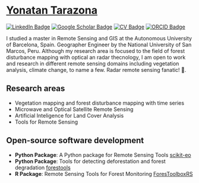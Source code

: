 # [Yonatan Tarazona]()

[![LinkedIn Badge](https://img.shields.io/badge/My-LinkedIn-blue)](https://www.linkedin.com/in/ytarazona09/)
[![Google Scholar Badge](https://img.shields.io/badge/Google-Scholar-red)](https://scholar.google.com/citations?user=xgqqI9cAAAAJ&hl=en)
[![CV Badge](https://img.shields.io/badge/My-Curriculum-green)](https://arcgis.me/cv/)
[![ORCID Badge](https://img.shields.io/badge/ORCID-ID-blue)](https://orcid.org/0000-0002-5208-1004)

I studied a master in Remote Sensing and GIS at the Autonomous University of Barcelona, Spain. Geographer Engineer by the National University of San Marcos, Peru. Although my research area is focused to the field of forest disturbance mapping with optical an radar thecnology, I am open to work and research in different remote sensing domains including vegetation analysis, climate change, to name a few. Radar remote sensing fanatic! :grimacing:.

## Research areas

- Vegetation mapping and forest disturbance mapping with time series
- Microwave and Optical Satellite Remote Sensing
- Artificial Inteligence for Land Cover Analysis
- Tools for Remote Sensing

## Open-source software development

- **Python Package**: A Python package for Remote Sensing Tools
 	[scikit-eo](https://github.com/yotarazona/scikit-eo)
- **Python Package**: Tools for detecting deforestation and forest degradation
 	[forestools](https://github.com/ytarazona/forestools)
- **R Package**: Remote Sensing Tools for Forest Monitoring
 	[ForesToolboxRS](https://github.com/ytarazona/ForesToolboxRS)



```python

```
